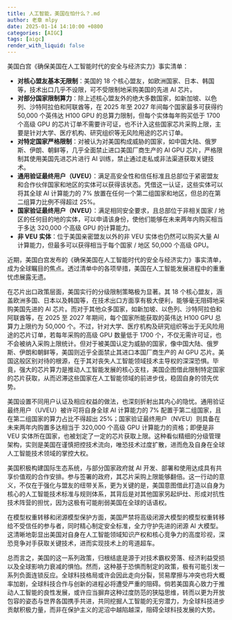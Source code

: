```yaml
---
title: 人工智能，美国在怕什么？.md
author: 老章 mlpy
date: 2025-01-14 14:10:00 +0800
categories: [AIGC]
tags: [aigc]
render_with_liquid: false
---
```


美国白宫《确保美国在人工智能时代的安全与经济实力》事实清单：
- **对核心盟友基本无限制**：美国的 18 个核心盟友，如欧洲国家、日本、韩国等，技术出口几乎不设限，可不受限制地采购美国的先进 AI 芯片。
- **对部分国家限制算力**：除上述核心盟友外的绝大多数国家，如新加坡、以色列、沙特阿拉伯和阿联酋等，在 2025 年至 2027 年间每个国家最多可获得约 50,000 个英伟达 H100 GPU 的总算力限制，但每个实体每年购买低于 1700 个高级 GPU 的芯片订单不需要许可证，也不计入这些国家芯片采购上限，主要是针对大学、医疗机构、研究组织等无风险用途的芯片订单。
- **对特定国家严格限制**：对被认为对美国构成威胁的国家，如中国大陆、俄罗斯、伊朗、朝鲜等，几乎全面禁止进口美国厂商生产的 AI GPU 芯片，严格限制其使用美国先进芯片进行 AI 训练，禁止通过走私或非法渠道获取关键技术。
- **通用验证最终用户（UVEU）**：满足高安全性和信任标准且总部位于紧密盟友和合作伙伴国家和地区的实体可以获得该状态。凭借这一认证，这些实体可以将其全球 AI 计算能力的 7% 放置在任何一个第二组国家和地区，但总的在第二组算力比例不得超过 25%。
- **国家验证最终用户（NVEU）**：满足相同安全要求，且总部位于非相关国家 / 地区的任何目的地的实体，可以申请该身份，使他们能够在未来两年内购买相当于多达 320,000 个高级 GPU 的计算能力。
- **非 VEU 实体**：位于美国亲密盟友以外的非 VEU 实体也仍然可以购买大量 AI 计算能力，但最多可以获得相当于每个国家 / 地区 50,000 个高级 GPU。

近期，美国白宫发布的《确保美国在人工智能时代的安全与经济实力》事实清单，成为全球瞩目的焦点。透过清单中的各项举措，美国在人工智能发展进程中的重重忧虑展露无遗。
  
在芯片出口政策层面，美国实行的分级限制策略极为显著。其 18 个核心盟友，涵盖欧洲多国、日本以及韩国等，在技术出口方面享有极大便利，能够毫无阻碍地采购美国先进的 AI 芯片。而对于其他众多国家，如新加坡、以色列、沙特阿拉伯和阿联酋等，在 2025 至 2027 年期间，每个国家所能获取的英伟达 H100 GPU 总算力上限约为 50,000 个。不过，针对大学、医疗机构及研究组织等出于无风险用途的芯片订单，若每年采购的高级 GPU 数量低于 1700 个，不仅无需许可证，也不会被纳入采购上限统计。但对于被美国认定为威胁的国家，像中国大陆、俄罗斯、伊朗和朝鲜等，美国则近乎全面禁止其进口本国厂商生产的 AI GPU 芯片。美国这般区别对待的根源，在于其对丧失人工智能领域技术主导权的深深恐惧。毕竟，强大的芯片算力是推动人工智能发展的核心支柱，美国企图借此限制特定国家的芯片获取，从而迟滞这些国家在人工智能领域的前进步伐，稳固自身的领先优势。


美国设置不同用户认证及相应权益的做法，也深刻折射出其内心的隐忧。通用验证最终用户（UVEU）被许可将自身全球 AI 计算能力的 7% 配置于第二组国家，且在第二组国家的算力占比不得超出 25%；国家验证最终用户（NVEU）则具备在未来两年内购置多达相当于 320,000 个高级 GPU 计算能力的资格；即便是非 VEU 实体所在国家，也被划定了一定的芯片获取上限。这种看似精细的分级管理架构，实则是美国在谨慎把控技术流向，唯恐技术过度扩散，进而危及自身在全球人工智能技术领域的掌控大权。

  

美国积极构建国际生态系统，与部分国家政府就 AI 开发、部署和使用达成具有共享价值观的合作安排。参与签署的政府，其芯片采购上限能够翻倍。这一行动的意义，不仅在于强化与盟友的纽带关系，更为关键的是，美国意图借此打造以自身为核心的人工智能技术标准与规则体系，其背后是对其他国家另起炉灶、形成对抗性技术阵营的担忧，因为这极有可能削弱美国在全球的话语权。

  

在模型权重转移和闭源模型保护方面，美国严禁将高级闭源大模型的模型权重转移给不受信任的参与者，同时精心制定安全标准，全力守护先进的闭源 AI 大模型。这清晰地彰显出美国对自身在人工智能领域知识产权和核心竞争力的高度珍视，深恐竞争对手获取关键技术，进而实现技术上的弯道超车。

  

总而言之，美国的这一系列政策，归根结底是源于对技术霸权旁落、经济利益受损以及全球影响力衰减的惧怕。然而，这种基于恐惧而制定的政策，极有可能引发一系列负面连锁反应。全球科技格局或许会因此走向分裂，贸易摩擦与冲突也将大概率加剧，全球科技合作与创新的进程必将遭受严重的阻碍。倘若美国真心致力于推动人工智能的良性发展，或许应当摒弃这种过度防范的狭隘思维，转而以更为开放包容的姿态与世界各国携手共进，共同挖掘人工智能的无穷潜力，为全球科技进步贡献积极力量，而非在保护主义的泥沼中越陷越深，阻碍全球科技发展的大势。
